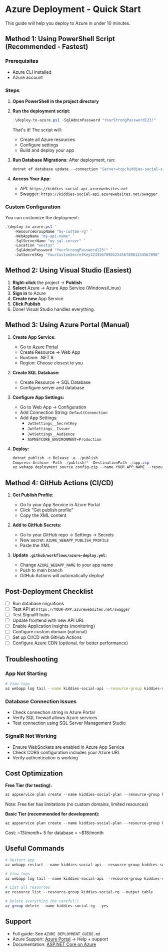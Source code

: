 # Azure Deployment - Quick Start

This guide will help you deploy to Azure in under 10 minutes.

## Method 1: Using PowerShell Script (Recommended - Fastest)

### Prerequisites
- Azure CLI installed
- Azure account

### Steps

1. **Open PowerShell in the project directory**

2. **Run the deployment script:**
   ```powershell
   .\deploy-to-azure.ps1 -SqlAdminPassword "YourStrongPassword123!"
   ```

   That's it! The script will:
   - Create all Azure resources
   - Configure settings
   - Build and deploy your app

3. **Run Database Migrations:**
   After deployment, run:
   ```powershell
   dotnet ef database update --connection "Server=tcp:kiddies-social-sql.database.windows.net,1433;Initial Catalog=KidsSocialMediaDb;User ID=sqladmin;Password=YourStrongPassword123!;Encrypt=True;"
   ```

4. **Access Your App:**
   - API: `https://kiddies-social-api.azurewebsites.net`
   - Swagger: `https://kiddies-social-api.azurewebsites.net/swagger`

### Custom Configuration

You can customize the deployment:

```powershell
.\deploy-to-azure.ps1 `
    -ResourceGroupName "my-custom-rg" `
    -WebAppName "my-api-name" `
    -SqlServerName "my-sql-server" `
    -Location "westus" `
    -SqlAdminPassword "YourStrongPassword123!" `
    -JwtSecretKey "YourCustomSecretKey123456789012345678901234567890"
```

## Method 2: Using Visual Studio (Easiest)

1. **Right-click** the project → **Publish**
2. **Select** Azure → Azure App Service (Windows/Linux)
3. **Sign in** to Azure
4. **Create new** App Service
5. **Click Publish**
6. Done! Visual Studio handles everything.

## Method 3: Using Azure Portal (Manual)

1. **Create App Service:**
   - Go to [Azure Portal](https://portal.azure.com)
   - Create Resource → Web App
   - Runtime: .NET 8
   - Region: Choose closest to you

2. **Create SQL Database:**
   - Create Resource → SQL Database
   - Configure server and database

3. **Configure App Settings:**
   - Go to Web App → Configuration
   - Add Connection String: `DefaultConnection`
   - Add App Settings:
     - `JwtSettings__SecretKey`
     - `JwtSettings__Issuer`
     - `JwtSettings__Audience`
     - `ASPNETCORE_ENVIRONMENT=Production`

4. **Deploy:**
   ```powershell
   dotnet publish -c Release -o ./publish
   Compress-Archive -Path ./publish/* -DestinationPath ./app.zip
   az webapp deployment source config-zip --name YOUR_APP_NAME --resource-group YOUR_RG --src ./app.zip
   ```

## Method 4: GitHub Actions (CI/CD)

1. **Get Publish Profile:**
   - Go to your App Service in Azure Portal
   - Click "Get publish profile"
   - Copy the XML content

2. **Add to GitHub Secrets:**
   - Go to your GitHub repo → Settings → Secrets
   - New secret: `AZURE_WEBAPP_PUBLISH_PROFILE`
   - Paste the XML

3. **Update `.github/workflows/azure-deploy.yml`:**
   - Change `AZURE_WEBAPP_NAME` to your app name
   - Push to main branch
   - GitHub Actions will automatically deploy!

## Post-Deployment Checklist

- [ ] Run database migrations
- [ ] Test API at `https://YOUR-APP.azurewebsites.net/swagger`
- [ ] Test SignalR hubs
- [ ] Update frontend with new API URL
- [ ] Enable Application Insights (monitoring)
- [ ] Configure custom domain (optional)
- [ ] Set up CI/CD with GitHub Actions
- [ ] Configure Azure CDN (optional, for better performance)

## Troubleshooting

### App Not Starting
```bash
# View logs
az webapp log tail --name kiddies-social-api --resource-group kiddies-social-rg
```

### Database Connection Issues
- Check connection string in Azure Portal
- Verify SQL firewall allows Azure services
- Test connection using SQL Server Management Studio

### SignalR Not Working
- Ensure WebSockets are enabled in Azure App Service
- Check CORS configuration includes your Azure URL
- Verify authentication is working

## Cost Optimization

**Free Tier (for testing):**
```powershell
az appservice plan create --name kiddies-social-plan --resource-group kiddies-social-rg --sku F1 --is-linux
```
Note: Free tier has limitations (no custom domains, limited resources)

**Basic Tier (recommended for development):**
```powershell
az appservice plan create --name kiddies-social-plan --resource-group kiddies-social-rg --sku B1 --is-linux
```
Cost: ~$13/month + ~$5 for database = ~$18/month

## Useful Commands

```powershell
# Restart app
az webapp restart --name kiddies-social-api --resource-group kiddies-social-rg

# View logs
az webapp log tail --name kiddies-social-api --resource-group kiddies-social-rg

# List all resources
az resource list --resource-group kiddies-social-rg --output table

# Delete everything (be careful!)
az group delete --name kiddies-social-rg --yes
```

## Support

- Full guide: See `AZURE_DEPLOYMENT_GUIDE.md`
- Azure Support: [Azure Portal](https://portal.azure.com) → Help + support
- Documentation: [ASP.NET Core on Azure](https://docs.microsoft.com/en-us/aspnet/core/host-and-deploy/azure-apps/)

